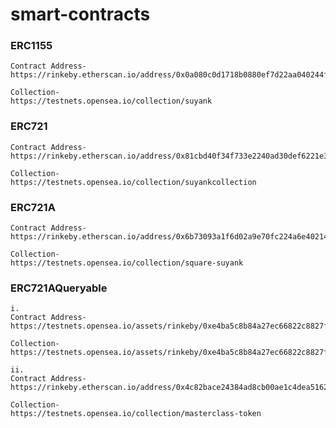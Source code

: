# smart-contracts

### ERC1155 ###

    Contract Address-
    https://rinkeby.etherscan.io/address/0x0a080c0d1718b0880ef7d22aa040244f496b0f54

    Collection-
    https://testnets.opensea.io/collection/suyank

### ERC721 ###

    Contract Address-
    https://rinkeby.etherscan.io/address/0x81cbd40f34f733e2240ad30def6221e3d8871530

    Collection-
    https://testnets.opensea.io/collection/suyankcollection

### ERC721A ###

    Contract Address-
    https://rinkeby.etherscan.io/address/0x6b73093a1f6d02a9e70fc224a6e40214efb9b5a5

    Collection-
    https://testnets.opensea.io/collection/square-suyank

### ERC721AQueryable ###

    i.
    Contract Address-
    https://testnets.opensea.io/assets/rinkeby/0xe4ba5c8b84a27ec66822c8827f5b5a2cf1111ecb

    Collection-
    https://testnets.opensea.io/assets/rinkeby/0xe4ba5c8b84a27ec66822c8827f5b5a2cf1111ecb

    ii.
    Contract Address-
    https://rinkeby.etherscan.io/address/0x4c82bace24384ad8cb00ae1c4dea516223fd51f8

    Collection-
    https://testnets.opensea.io/collection/masterclass-token
